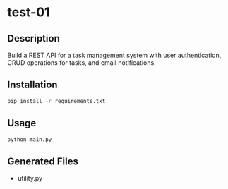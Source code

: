 # test-01

## Description
Build a REST API for a task management system with user authentication, CRUD operations for tasks, and email notifications.

## Installation
```bash
pip install -r requirements.txt
```

## Usage
```bash
python main.py
```

## Generated Files
- utility.py
